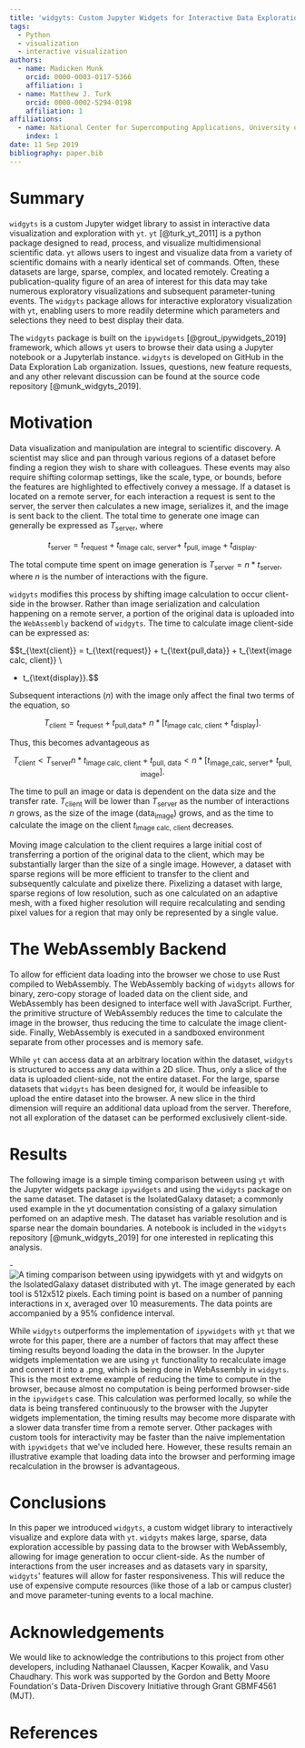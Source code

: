 ```yaml
---
title: 'widgyts: Custom Jupyter Widgets for Interactive Data Exploration with yt'
tags:
  - Python
  - visualization
  - interactive visualization
authors:
  - name: Madicken Munk
    orcid: 0000-0003-0117-5366
    affiliation: 1
  - name: Matthew J. Turk
    orcid: 0000-0002-5294-0198
    affiliation: 1
affiliations:
  - name: National Center for Supercomputing Applications, University of Illinois at Urbana-Champaign. 1205 W Clark St, Urbana, IL USA 61801
    index: 1
date: 11 Sep 2019
bibliography: paper.bib
---
```


# Summary

`widgyts` is a custom Jupyter widget library to assist in interactive data
visualization and exploration with `yt`. `yt` [@turk_yt_2011] is a python 
package designed to read, process, and visualize multidimensional
scientific data. `yt` allows users to ingest and visualize data from 
a variety of scientific domains with a nearly identical set of commands. Often,
these datasets are large, sparse, complex, and located remotely. Creating a
publication-quality figure of an area of interest for this data may take
numerous exploratory visualizations and subsequent parameter-tuning events.
The `widgyts` package allows for interactive exploratory visualization with `yt`, 
enabling users to more readily determine which parameters and selections they
need to best display their data. 

The `widgyts` package is built on the `ipywidgets` [@grout_ipywidgets_2019] framework, which
allows `yt` users to browse their data using a Jupyter notebook or a Jupyterlab
instance. `widgyts` is developed on GitHub in the Data Exploration Lab organization. Issues,
questions, new feature requests, and any other relevant discussion can be found
at the source code repository [@munk_widgyts_2019].

# Motivation

Data visualization and manipulation are integral to scientific discovery.
A scientist may slice and pan through various regions of a dataset before
finding a region they wish to share with colleagues. These events may
also require shifting colormap settings, like the scale, type, or bounds,
before the features are highlighted to effectively convey a message. If a
dataset is located on a remote server, for each interaction a request is sent
to the server, the server then calculates a new image, serializes it, and the
image is sent back to the client. The total time to generate one image can
generally be expressed as $T_{\text{server}}$, where 

$$t_{\text{server}} = t_{\text{request}} + t_{\text{image calc, server}} + \
t_{\text{pull, image}} + t_{\text{display}}.
$$

The total compute time spent on image generation is $T_{\text{server}} = n*t_{\text{server}}$, where $n$
is the number of interactions with the figure. 

`widgyts` modifies this process by shifting image calculation to occur
client-side in the browser. 
Rather than image serialization and calculation happening on a
remote server, a portion of the original data is uploaded into the `WebAssembly` backend of
`widgyts`. The time to calculate image client-side can be expressed as:

$$t_{\text{client}} = t_{\text{request}} + t_{\text{pull,data}} + t_{\text{image calc, client}} \
+ t_{\text{display}}.$$

Subsequent interactions ($n$) with the image only affect the final two terms of
the equation, so 

$$T_{\text{client}} = t_{\text{request}} + t_{\text{pull,data}} + \
n*[t_{\text{image calc, client}} + t_{\text{display}}].$$

Thus, this becomes advantageous as 

$$ T_{\text{client}} < T_{\text{server}}
n*t_{\text{image calc, client}} + t_{\text{pull, data}} < n*[t_{\text{image_calc, server}} + \ 
t_{\text{pull, image}}] .
$$

The time to pull an image or data is dependent on the data size and the
transfer rate. 
$T_{\text{client}}$ will be lower than $T_{\text{server}}$ as the number of
interactions $n$ grows, as the size of the image (data$_{\text{image}}$) grows, and as
the time to calculate the image on the client $t_{\text{image calc, client}}$
decreases. 

Moving image calculation to the client requires a large initial cost of
transferring a portion of the original data to the client, which may be
substantially larger than the size of a single image. However, a dataset with
sparse regions will be more efficient to transfer to the client and subsequently
calculate and pixelize there. Pixelizing a dataset with large, sparse regions of low
resolution, such as one calculated on an adaptive mesh, 
with a fixed higher resolution will require recalculating and sending
pixel values for a region that may only be represented by a single value. 

# The WebAssembly Backend

To allow for efficient data loading into the browser we chose to use Rust
compiled to WebAssembly. The WebAssembly backing of `widgyts` allows for binary, zero-copy
storage of loaded data on the client side, and WebAssembly has been designed to
interface well with JavaScript. Further, the primitive structure of WebAssembly
reduces the time to calculate the image in the browser, thus reducing the time
to calculate the image client-side. Finally, WebAssembly
is executed in a sandboxed environment separate from other processes 
and is memory safe. 

While `yt` can access data at an arbitrary location within the dataset, `widgyts`
is structured to access any data within a 2D slice. Thus, only a slice of the
data is uploaded client-side, not the entire dataset. For the large, sparse
datasets that `widgyts` has been designed for, it would be infeasible to upload
the entire dataset into the browser. A new slice in
the third dimension will require an additional data upload from the server. Therefore,
not all
exploration of the dataset can be performed exclusively client-side.

# Results

The following image is a simple timing comparison between using `yt` with 
the Jupyter widgets package `ipywidgets` 
and using the `widgyts` package on the same dataset. The dataset is the
IsolatedGalaxy dataset; a commonly used example in the yt documentation
consisting of a galaxy simulation perfomed on an adaptive mesh. The dataset has
variable resolution and is sparse near the domain boundaries. 
A notebook is
included in the `widgyts` repository [@munk_widgyts_2019] for one interested in replicating this
analysis.

-![A timing comparison between using `ipywidgets` with `yt` and `widgyts` on
the IsolatedGalaxy dataset distributed with `yt`. The image generated by each 
tool is 512x512 pixels. Each timing point is based 
on a number of panning interactions in x, averaged over 10 measurements. The
data points are accompanied by a 95% confidence interval.](timing.png)

While `widgyts` outperforms the implementation of `ipywidgets` with `yt` that we
wrote for this paper, there are a number of factors that may affect these
timing results beyond loading the data in the browser. In the Jupyter widgets
implementation we are using `yt` functionality to recalculate image and convert
it into a .png, which is being done in WebAssembly in `widgyts`. This is the most 
extreme example of reducing the time to compute in the browser, because almost
no computation is being performed browser-side in the `ipywidgets` case. This calculation
was performed locally, so while the data is being transfered continuously to the
browser with the Jupyter widgets implementation, the timing results may become 
more disparate with a slower data transfer time from a remote server. Other
packages with custom tools for interactivity may be faster than the naive
implementation with `ipywidgets` that we've included here. 
However, these results remain an illustrative example that
loading data into the browser and performing image recalculation in the browser
is advantageous. 

# Conclusions

In this paper we introduced `widgyts`, a custom widget library to interactively
visualize and explore data with `yt`. `widgyts` makes large, sparse, data
exploration accessible by passing data to the browser with WebAssembly, 
allowing for image generation to occur client-side. As the number of
interactions from the user increases and as datasets vary in sparsity, `widgyts`'
features will allow for faster responsiveness. This will reduce the use of
expensive compute resources (like those of a lab or campus cluster) and move
parameter-tuning events to a local machine. 

# Acknowledgements

We would like to acknowledge the contributions to this project from other
developers, including Nathanael Claussen, Kacper Kowalik, and Vasu Chaudhary. 
This work was supported by the Gordon and Betty
Moore Foundation's Data-Driven Discovery Initiative through Grant GBMF4561 (MJT).

# References

